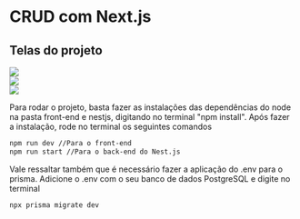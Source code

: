 <h1>CRUD com Next.js</h1>

<h2>Telas do projeto</h2>
<img src="https://github.com/user-attachments/assets/dc50ddde-e8fe-405c-b010-c45dc3316491"> <br>
<img src="https://github.com/user-attachments/assets/0b1675b2-edcb-4d33-b786-2c013bf63104"> <br>
<img src="https://github.com/user-attachments/assets/32b10b1c-263c-410e-8fc8-41c9b4a85630"> <br>

<p>Para rodar o projeto, basta fazer as instalações das dependências do node na pasta front-end e nestjs, digitando no terminal "npm install". Após fazer a instalação, rode no terminal os seguintes comandos</p>

```bash
npm run dev //Para o front-end
npm run start //Para o back-end do Nest.js 
```

<p>Vale ressaltar também que é necessário fazer a aplicação do .env para o prisma. Adicione o .env com o seu banco de dados PostgreSQL e digite no terminal </p>

```bash
npx prisma migrate dev
```
